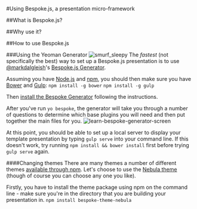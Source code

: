 #Using Bespoke.js, a presentation micro-framework

##What is Bespoke.js?

##Why use it?

##How to use Bespoke.js

###Using the Yeoman Generator
![smurf_sleepy](https://cloud.githubusercontent.com/assets/4185328/6004739/d98d407a-aafc-11e4-9521-c82fe8e51c97.jpg)
The _fastest_ (not specifically the best) way to set up a Bespoke.js presentation is to use [@markdalgleish](https://twitter.com/markdalgleish)'s [Bespoke.js Generator](https://github.com/markdalgleish/generator-bespoke).  

Assuming you have [Node.js](http://nodejs.org/) and [npm](http://blog.npmjs.org/post/85484771375/how-to-install-npm), you should then make sure you have [Bower](http://bower.io/) and [Gulp](http://gulpjs.com/):
`npm install -g bower`
`npm install -g gulp`

Then [install the Bespoke Generator](https://github.com/markdalgleish/generator-bespoke) following the instructions.

After you've run `yo bespoke`, the generator will take you through a number of questions to determine which base plugins you will need and then put together the main files for you.
![learn-bespoke-generator-screen](https://cloud.githubusercontent.com/assets/4185328/6004729/c48bc7be-aafc-11e4-9843-ffa7b599a3be.png)

At this point, you should be able to set up a local server to display your template presentation by typing `gulp serve` into your command line. If this doesn't work, try running `npm install && bower install` first before trying `gulp serve` again.

####Changing themes
There are many themes a number of different themes [available through npm](https://www.npmjs.com/browse/keyword/bespoke-theme). Let's choose to use the [Nebula theme](https://www.npmjs.com/package/bespoke-theme-nebula) (though of course you can choose any one you like).

Firstly, you have to install the theme package using npm on the command line - make sure you're in the directory that you are building your presentation in.
`npm install bespoke-theme-nebula`
